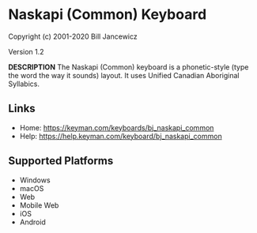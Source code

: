 Naskapi (Common) Keyboard
=====================

Copyright (c) 2001-2020 Bill Jancewicz

Version 1.2

__DESCRIPTION__
The Naskapi (Common) keyboard is a phonetic-style 
(type the word the way it sounds) layout. It uses Unified Canadian Aboriginal Syllabics.

Links
-----

 * Home:     https://keyman.com/keyboards/bj_naskapi_common
 * Help:     https://help.keyman.com/keyboard/bj_naskapi_common

Supported Platforms
-------------------
 * Windows
 * macOS
 * Web
 * Mobile Web
 * iOS
 * Android

